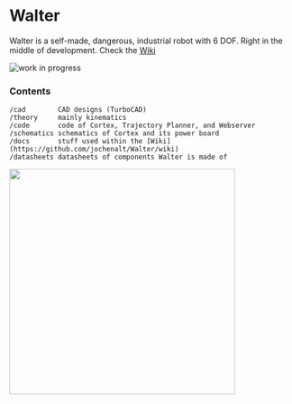 # Walter
Walter is a self-made, dangerous, industrial robot with 6 DOF. Right in the middle of development. Check the [Wiki](https://github.com/jochenalt/Walter/wiki)

![work in progress](https://github.com/jochenalt/Walter/blob/master/docs/videos/logo-animated.gif)


### Contents
    /cad 	    CAD designs (TurboCAD)
    /theory     mainly kinematics
    /code       code of Cortex, Trajectory Planner, and Webserver  
    /schematics schematics of Cortex and its power board
    /docs		stuff used within the [Wiki](https://github.com/jochenalt/Walter/wiki)
    /datasheets datasheets of components Walter is made of
    

<img align="left" width="400px" src="https://github.com/jochenalt/Walter/blob/master/docs/images/IMG_20170219_125125.jpg" >

